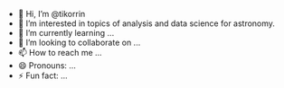 - 👋 Hi, I’m @tikorrin
- 👀 I’m interested in topics of analysis and data science for astronomy.
- 🌱 I’m currently learning ...
- 💞️ I’m looking to collaborate on ...
- 📫 How to reach me ...
- 😄 Pronouns: ...
- ⚡ Fun fact: ...

<!---
tikorrin/tikorrin is a ✨ special ✨ repository because its `README.md` (this file) appears on your GitHub profile.
You can click the Preview link to take a look at your changes.
--->
